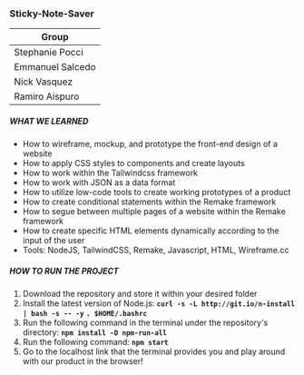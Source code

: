 ### Sticky-Note-Saver
| Group             |
|-------------------|
| Stephanie Pocci   |
| Emmanuel Salcedo  |
| Nick Vasquez      |
| Ramiro Aispuro    |

##### WHAT WE LEARNED
* How to wireframe, mockup, and prototype the front-end design of a website
* How to apply CSS styles to components and create layouts
* How to work within the Tailwindcss framework
* How to work with JSON as a data format
* How to utilize low-code tools to create working prototypes of a product
* How to create conditional statements within the Remake framework
* How to segue between multiple pages of a website within the Remake framework
* How to create specific HTML elements dynamically according to the input of the user
* Tools: NodeJS, TailwindCSS, Remake, Javascript, HTML, Wireframe.cc

##### HOW TO RUN THE PROJECT
1. Download the repository and store it within your desired folder
2. Install the latest version of Node.js: **`curl -s -L http://git.io/n-install | bash -s -- -y`** **`. $HOME/.bashrc`**
3. Run the following command in the terminal under the repository's directory: **`npm install -D npm-run-all`**
4. Run the following command: **`npm start`**
5. Go to the localhost link that the terminal provides you and play around with our product in the browser!
